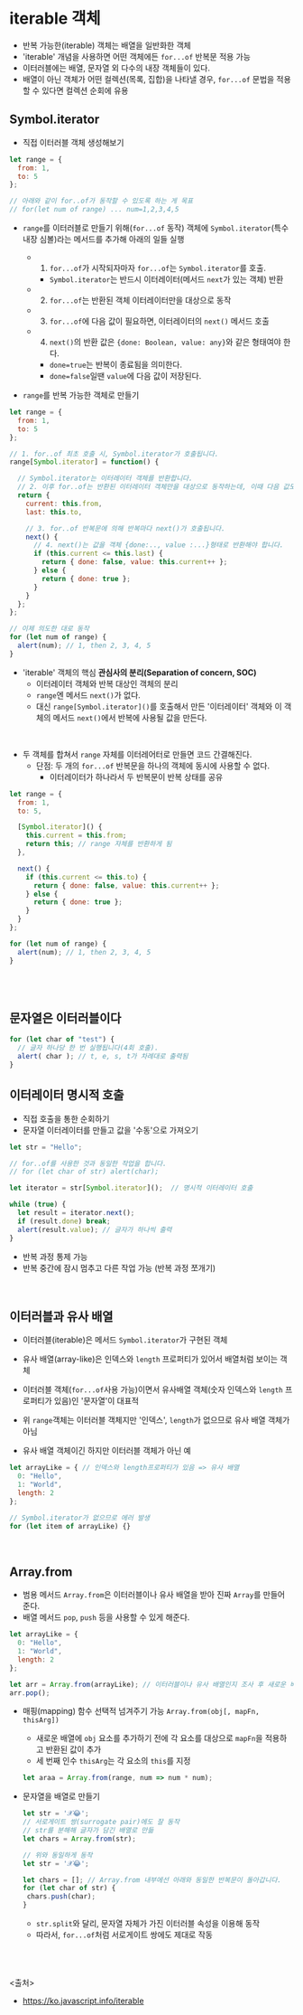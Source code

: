 # iterable 객체

- 반복 가능한(iterable) 객체는 배열을 일반화한 객체
- 'iterable' 개념을 사용하면 어떤 객체에든 `for...of` 반복문 적용 가능
- 이터러블에는 배열, 문자열 외 다수의 내장 객체들이 있다.
- 배열이 아닌 객체가 어떤 컬렉션(목록, 집합)을 나타낼 경우, `for...of` 문법을 적용할 수 있다면 컬렉션 순회에 유용

## Symbol.iterator

- 직접 이터러블 객체 생성해보기

```js
let range = {
  from: 1,
  to: 5
};

// 아래와 같이 for..of가 동작할 수 있도록 하는 게 목표
// for(let num of range) ... num=1,2,3,4,5
```

- `range`를 이터러블로 만들기 위해(`for...of` 동작) 객체에 `Symbol.iterator`(특수 내장 심볼)라는 메서드를 추가해 아래의 일들 실행

  - 1) `for...of`가 시작되자마자 `for...of`는 `Symbol.iterator`를 호출.
    - `Symbol.iterator`는 반드시 이터레이터(메서드 `next`가 있는 객체) 반환
  - 2) `for...of`는 반환된 객체 이터레이터만을 대상으로 동작
  - 3) `for...of`에 다음 값이 필요하면, 이터레이터의 `next()` 메서드 호출
  - 4) `next()`의 반환 값은 `{done: Boolean, value: any}`와 같은 형태여야 한다.
    - `done=true`는 반복이 종료됨을 의미한다.
    - `done=false`일땐 `value`에 다음 값이 저장된다.

- `range`를 반복 가능한 객체로 만들기

```js
let range = {
  from: 1,
  to: 5
};

// 1. for..of 최초 호출 시, Symbol.iterator가 호출됩니다.
range[Symbol.iterator] = function() {

  // Symbol.iterator는 이터레이터 객체를 반환합니다.
  // 2. 이후 for..of는 반환된 이터레이터 객체만을 대상으로 동작하는데, 이때 다음 값도 정해집니다.
  return {
    current: this.from,
    last: this.to,

    // 3. for..of 반복문에 의해 반복마다 next()가 호출됩니다.
    next() {
      // 4. next()는 값을 객체 {done:.., value :...}형태로 반환해야 합니다.
      if (this.current <= this.last) {
        return { done: false, value: this.current++ };
      } else {
        return { done: true };
      }
    }
  };
};

// 이제 의도한 대로 동작
for (let num of range) {
  alert(num); // 1, then 2, 3, 4, 5
}
```

- 'iterable' 객체의 핵심 **관심사의 분리(Separation of concern, SOC)**
  - 이터레이터 객체와 반복 대상인 객체의 분리
  - `range`엔 메서드 `next()`가 없다.
  - 대신 `range[Symbol.iterator]()`를 호출해서 만든 '이터레이터' 객체와 이 객체의 메서드 `next()`에서 반복에 사용될 값을 만든다.

<br>

- 두 객체를 합쳐서 `range` 자체를 이터레어터로 만들면 코드 간결해진다.
  - 단점: 두 개의 `for...of` 반복문을 하나의 객체에 동시에 사용할 수 없다.
    - 이터레이터가 하나라서 두 반복문이 반복 상태를 공유

```js
let range = {
  from: 1,
  to: 5,

  [Symbol.iterator]() {
    this.current = this.from;
    return this; // range 자체를 반환하게 됨
  },

  next() {
    if (this.current <= this.to) {
      return { done: false, value: this.current++ };
    } else {
      return { done: true };
    }
  }
};

for (let num of range) {
  alert(num); // 1, then 2, 3, 4, 5
}
```

<br><br>

## 문자열은 이터러블이다

```js
for (let char of "test") {
  // 글자 하나당 한 번 실행됩니다(4회 호출).
  alert( char ); // t, e, s, t가 차례대로 출력됨
}
```

## 이터레이터 명시적 호출

- 직접 호출을 통한 순회하기
- 문자열 이터레이터를 만들고 값을 '수동'으로 가져오기

```js
let str = "Hello";

// for..of를 사용한 것과 동일한 작업을 합니다.
// for (let char of str) alert(char);

let iterator = str[Symbol.iterator]();  // 명시적 이터레이터 호출

while (true) {
  let result = iterator.next();
  if (result.done) break;
  alert(result.value); // 글자가 하나씩 출력
}
```

- 반복 과정 통제 가능
- 반복 중간에 잠시 멈추고 다른 작업 가능 (반복 과정 쪼개기)

<br>

## 이터러블과 유사 배열

- 이터러블(iterable)은 메서드 `Symbol.iterator`가 구현된 객체
- 유사 배열(array-like)은 인덱스와 `length` 프로퍼티가 있어서 배열처럼 보이는 객체

- 이터러블 객체(`for...of`사용 가능)이면서 유사배열 객체(숫자 인덱스와 `length` 프로퍼티가 있음)인 '문자열'이 대표적
- 위 `range`객체는 이터러블 객체지만 '인덱스', `length`가 없으므로 유사 배열 객체가 아님
- 유사 배열 객체이긴 하지만 이터러블 객체가 아닌 예

```js
let arrayLike = { // 인덱스와 length프로퍼티가 있음 => 유사 배열
  0: "Hello",
  1: "World",
  length: 2
};

// Symbol.iterator가 없으므로 에러 발생
for (let item of arrayLike) {}
```

<br>

## Array.from

- 범용 메서드 `Array.from`은 이터러블이나 유사 배열을 받아 진짜 `Array`를 만들어 준다.
- 배열 메서드 `pop`, `push` 등을 사용할 수 있게 해준다.

```js
let arrayLike = {
  0: "Hello",
  1: "World",
  length: 2
};

let arr = Array.from(arrayLike); // 이터러블이나 유사 배열인지 조사 후 새로운 배열로 복사
arr.pop();
```

- 매핑(mapping) 함수 선택적 넘겨주기 가능
  `Array.from(obj[, mapFn, thisArg])`
  - 새로운 배열에 `obj` 요소를 추가하기 전에 각 요소를 대상으로 `mapFn`을 적용하고 반환된 값이 추가
  - 세 번째 인수 `thisArg`는 각 요소의 `this`를 지정

  ```js
  let araa = Array.from(range, num => num * num);
  ```

- 문자열을 배열로 만들기

  ```js
  let str = '𝒳😂';
  // 서로게이트 쌍(surrogate pair)에도 잘 동작
  // str를 분해해 글자가 담긴 배열로 만듦
  let chars = Array.from(str);
  
  // 위와 동일하게 동작
  let str = '𝒳😂';

  let chars = []; // Array.from 내부에선 아래와 동일한 반복문이 돌아갑니다.
  for (let char of str) {
   chars.push(char);
  }
  ```
  
  - `str.split`와 달리, 문자열 자체가 가진 이터러블 속성을 이용해 동작
  - 따라서, `for...of`처럼 서로게이트 쌍에도 제대로 작동
  
<br><br><br>
<출처>

- <https://ko.javascript.info/iterable>
